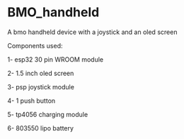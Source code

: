 # BMO_handheld
A bmo handheld device with a joystick and an oled screen

Components used:

  1- esp32 30 pin WROOM module

  2- 1.5 inch oled screen

  3- psp joystick module

  4- 1 push button

  5- tp4056 charging module

  6- 803550 lipo battery


